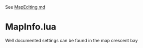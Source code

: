 See [MapEditing.md](https://github.com/adras/Zero-K-MapEditing/blob/main/MapEditing.md)

# MapInfo.lua
Well documented settings can be found in the map crescent bay